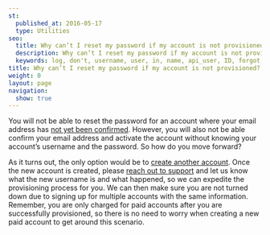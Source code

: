 ```yaml
---
st:
  published_at: 2016-05-17
  type: Utilities
seo:
  title: Why can’t I reset my password if my account is not provisioned?
  description: Why can’t I reset my password if my account is not provisioned? 
  keywords: log, don't, username, user, in, name, api_user, ID, forgot, know, my
title: Why can’t I reset my password if my account is not provisioned?
weight: 0
layout: page
navigation:
  show: true
---
```


You will not be able to reset the password for an account where your email address has [not yet been confirmed]({{root_url}}/Classroom/Troubleshooting/Account_Administration/cant_log_in_to_your_account.html). However, you will also not be able confirm your email address and activate the account without knowing your account’s username and the password. So how do you move forward?

As it turns out, the only option would be to [create another account](https://sendgrid.com/pricing). Once the new account is created, please [reach out to support](http://support.sendgrid.com) and let us know what the new username is and what happened, so we can expedite the provisioning process for you. We can then make sure you are not turned down due to signing up for multiple accounts with the same information. Remember, you are only charged for paid accounts after you are successfully provisioned, so there is no need to worry when creating a new paid account to get around this scenario.
